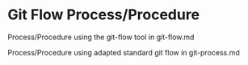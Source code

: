 # Git Flow Process/Procedure

Process/Procedure using the git-flow tool in git-flow.md

Process/Procedure using adapted standard git flow in git-process.md
